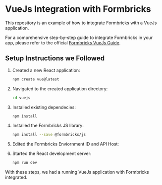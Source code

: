 # VueJs Integration with Formbricks

This repository is an example of how to integrate Formbricks with a VueJs application.

For a comprehensive step-by-step guide to integrate Formbricks in your app, please refer to the official [Formbricks VueJs Guide](https://formbricks.com/docs/getting-started/framework-guides#vue-js).

## Setup Instructions we Followed

1. Created a new React application:

   ```sh
   npm create vue@latest
   ```

2. Navigated to the created application directory:

   ```sh
   cd vuejs
   ```

3. Installed existing dependecies:

   ```sh
   npm install
   ```

4. Installed the Formbricks JS library:

   ```sh
   npm install --save @formbricks/js
   ```

5. Edited the Formbricks Enviornment ID and API Host:

6. Started the React development server:

   ```sh
   npm run dev
   ```

With these steps, we had a running VueJs application with Formbricks integrated.
